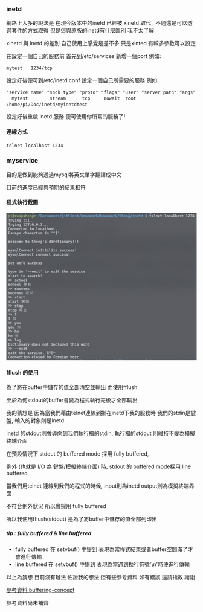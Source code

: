 <h3>inetd</h3>

網路上大多的說法是 在現今版本中的inetd 已經被 xinetd 取代 , 不過還是可以透過套件的方式取得 
但是這與原版的inetd有什麼區別 我不太了解

xinetd 與 inetd 的差別 自己使用上感覺是差不多 只是xinted 有較多參數可以設定

在設定一個自己的服務前 首先到/etc/services 新增一個port 例如:

<pre><code>mytest	1234/tcp</code></pre> 

設定好後便可到/etc/inetd.conf 設定一個自己所需要的服務 例如:

<pre><code>"service name" "sock type" "proto" "flags" "user" "server path" "args"
  mytest&emsp;&emsp;&emsp;&emsp;&emsp;&emsp;&emsp;&emsp;stream  &emsp;&emsp;  tcp     nowait  root  /home/pi/Doc/inetd/myinetdtest </code></pre> 


設定好後重啟 inetd 服務 便可使用你所寫的服務了!

<h4>連線方式</h4>

<pre><code>telnet localhost 1234</code></pre>

<h3>myservice</h3>

目的是做到能夠透過mysql將英文單字翻譯成中文

目前的進度已經與預期的結果相符

<h4>程式執行截圖</h4>
	
<img src="https://github.com/ChengFu-Ji/homework/blob/master/Sheng/inetd/picOfservice.png">

<h4>fflush 的使用</h4>

為了將在buffer中儲存的值全部清空並輸出 而使用fflush

至於為何stdout的buffer會變為程式執行完後才全部輸出

我的猜想是 因為當我們藉由telnet連線到掛在inetd下我的服務時 我們的stdin是鍵盤, 輸入的對象則是inetd 

inetd 的stdout則會導向到我們執行檔的stdin, 執行檔的stdout 則維持不變為模擬終端介面

在預設情況下 stdout 的 buffered mode 採用 fully buffered, 

例外 (也就是 I/O 為 鍵盤/模擬終端介面) 時, stdout 的 buffered mode採用 line buffered

當我們用telnet 連線到我們的程式的時候, input則為inetd output則為模擬終端界面 

不符合例外狀況 所以會採用 fully buffered 

所以我使用fflush(stdout) 是為了將buffer中儲存的值全部列印出

<h5>tip : fully buffered & line buffered</h5>
<ul>
  <li>fully buffered 在 setvbuf() 中提到 表現為當程式結束或者buffer空間滿了才會進行傳輸</li>
  <li>line buffered 在 setvbuf() 中提到 表現為當遇到換行符號'\n'時便進行傳輸</li>
</ul> 
	
以上為猜想 目前沒有辦法 佐證我的想法 但有些參考資料 如有錯誤 還請指教 謝謝

<a href="https://www.gnu.org/software/libc/manual/html_node/Buffering-Concepts.html"> 參考資料 buffering-concept </a>

參考資料尚未補齊


